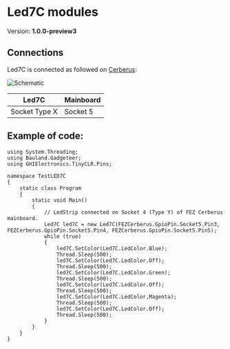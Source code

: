 # Led7C modules
Version: __1.0.0-preview3__

## Connections ##
Led7C is connected as followed on [Cerberus](http://docs.ghielectronics.com/hardware/legacy_products/gadgeteer/fez_cerberus.html):

![Schematic](Gadgeteer-LED7C-Cerberus.jpg)

Led7C    | Mainboard
------------- | ----------
Socket Type X | Socket 5

## Example of code:
```CSharp
using System.Threading;
using Bauland.Gadgeteer;
using GHIElectronics.TinyCLR.Pins;

namespace TestLED7C
{
    static class Program
    {
        static void Main()
        {
            // LedStrip connected on Socket 4 (Type Y) of FEZ Cerberus mainboard.
            Led7C led7C = new Led7C(FEZCerberus.GpioPin.Socket5.Pin3, FEZCerberus.GpioPin.Socket5.Pin4, FEZCerberus.GpioPin.Socket5.Pin5);
            while (true)
            {
                led7C.SetColor(Led7C.LedColor.Blue);
                Thread.Sleep(500);
                led7C.SetColor(Led7C.LedColor.Off);
                Thread.Sleep(500);
                led7C.SetColor(Led7C.LedColor.Green);
                Thread.Sleep(500);
                led7C.SetColor(Led7C.LedColor.Off);
                Thread.Sleep(500);
                led7C.SetColor(Led7C.LedColor.Magenta);
                Thread.Sleep(500);
                led7C.SetColor(Led7C.LedColor.Off);
                Thread.Sleep(500);
            }
        }
    }
}
```
